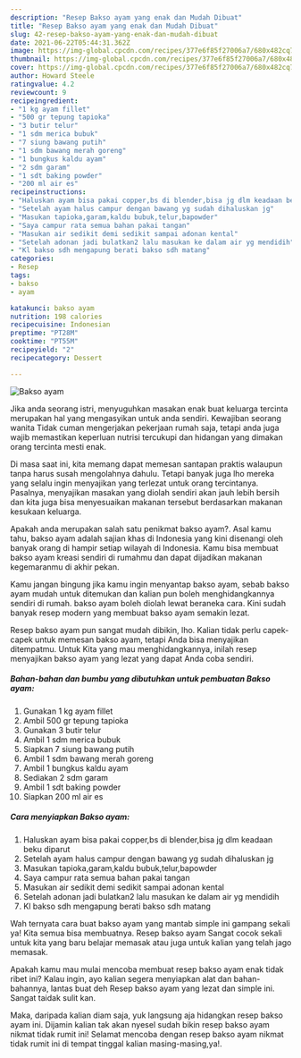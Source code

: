 ```yaml
---
description: "Resep Bakso ayam yang enak dan Mudah Dibuat"
title: "Resep Bakso ayam yang enak dan Mudah Dibuat"
slug: 42-resep-bakso-ayam-yang-enak-dan-mudah-dibuat
date: 2021-06-22T05:44:31.362Z
image: https://img-global.cpcdn.com/recipes/377e6f85f27006a7/680x482cq70/bakso-ayam-foto-resep-utama.jpg
thumbnail: https://img-global.cpcdn.com/recipes/377e6f85f27006a7/680x482cq70/bakso-ayam-foto-resep-utama.jpg
cover: https://img-global.cpcdn.com/recipes/377e6f85f27006a7/680x482cq70/bakso-ayam-foto-resep-utama.jpg
author: Howard Steele
ratingvalue: 4.2
reviewcount: 9
recipeingredient:
- "1 kg ayam fillet"
- "500 gr tepung tapioka"
- "3 butir telur"
- "1 sdm merica bubuk"
- "7 siung bawang putih"
- "1 sdm bawang merah goreng"
- "1 bungkus kaldu ayam"
- "2 sdm garam"
- "1 sdt baking powder"
- "200 ml air es"
recipeinstructions:
- "Haluskan ayam bisa pakai copper,bs di blender,bisa jg dlm keadaan beku diparut"
- "Setelah ayam halus campur dengan bawang yg sudah dihaluskan jg"
- "Masukan tapioka,garam,kaldu bubuk,telur,bapowder"
- "Saya campur rata semua bahan pakai tangan"
- "Masukan air sedikit demi sedikit sampai adonan kental"
- "Setelah adonan jadi bulatkan2 lalu masukan ke dalam air yg mendidih"
- "Kl bakso sdh mengapung berati bakso sdh matang"
categories:
- Resep
tags:
- bakso
- ayam

katakunci: bakso ayam 
nutrition: 198 calories
recipecuisine: Indonesian
preptime: "PT28M"
cooktime: "PT55M"
recipeyield: "2"
recipecategory: Dessert

---
```



![Bakso ayam](https://img-global.cpcdn.com/recipes/377e6f85f27006a7/680x482cq70/bakso-ayam-foto-resep-utama.jpg)

Jika anda seorang istri, menyuguhkan masakan enak buat keluarga tercinta merupakan hal yang mengasyikan untuk anda sendiri. Kewajiban seorang  wanita Tidak cuman mengerjakan pekerjaan rumah saja, tetapi anda juga wajib memastikan keperluan nutrisi tercukupi dan hidangan yang dimakan orang tercinta mesti enak.

Di masa  saat ini, kita memang dapat memesan santapan praktis walaupun tanpa harus susah mengolahnya dahulu. Tetapi banyak juga lho mereka yang selalu ingin menyajikan yang terlezat untuk orang tercintanya. Pasalnya, menyajikan masakan yang diolah sendiri akan jauh lebih bersih dan kita juga bisa menyesuaikan makanan tersebut berdasarkan makanan kesukaan keluarga. 



Apakah anda merupakan salah satu penikmat bakso ayam?. Asal kamu tahu, bakso ayam adalah sajian khas di Indonesia yang kini disenangi oleh banyak orang di hampir setiap wilayah di Indonesia. Kamu bisa membuat bakso ayam kreasi sendiri di rumahmu dan dapat dijadikan makanan kegemaranmu di akhir pekan.

Kamu jangan bingung jika kamu ingin menyantap bakso ayam, sebab bakso ayam mudah untuk ditemukan dan kalian pun boleh menghidangkannya sendiri di rumah. bakso ayam boleh diolah lewat beraneka cara. Kini sudah banyak resep modern yang membuat bakso ayam semakin lezat.

Resep bakso ayam pun sangat mudah dibikin, lho. Kalian tidak perlu capek-capek untuk memesan bakso ayam, tetapi Anda bisa menyajikan ditempatmu. Untuk Kita yang mau menghidangkannya, inilah resep menyajikan bakso ayam yang lezat yang dapat Anda coba sendiri.

<!--inarticleads1-->

##### Bahan-bahan dan bumbu yang dibutuhkan untuk pembuatan Bakso ayam:

1. Gunakan 1 kg ayam fillet
1. Ambil 500 gr tepung tapioka
1. Gunakan 3 butir telur
1. Ambil 1 sdm merica bubuk
1. Siapkan 7 siung bawang putih
1. Ambil 1 sdm bawang merah goreng
1. Ambil 1 bungkus kaldu ayam
1. Sediakan 2 sdm garam
1. Ambil 1 sdt baking powder
1. Siapkan 200 ml air es




<!--inarticleads2-->

##### Cara menyiapkan Bakso ayam:

1. Haluskan ayam bisa pakai copper,bs di blender,bisa jg dlm keadaan beku diparut
1. Setelah ayam halus campur dengan bawang yg sudah dihaluskan jg
1. Masukan tapioka,garam,kaldu bubuk,telur,bapowder
1. Saya campur rata semua bahan pakai tangan
1. Masukan air sedikit demi sedikit sampai adonan kental
1. Setelah adonan jadi bulatkan2 lalu masukan ke dalam air yg mendidih
1. Kl bakso sdh mengapung berati bakso sdh matang




Wah ternyata cara buat bakso ayam yang mantab simple ini gampang sekali ya! Kita semua bisa membuatnya. Resep bakso ayam Sangat cocok sekali untuk kita yang baru belajar memasak atau juga untuk kalian yang telah jago memasak.

Apakah kamu mau mulai mencoba membuat resep bakso ayam enak tidak ribet ini? Kalau ingin, ayo kalian segera menyiapkan alat dan bahan-bahannya, lantas buat deh Resep bakso ayam yang lezat dan simple ini. Sangat taidak sulit kan. 

Maka, daripada kalian diam saja, yuk langsung aja hidangkan resep bakso ayam ini. Dijamin kalian tak akan nyesel sudah bikin resep bakso ayam nikmat tidak rumit ini! Selamat mencoba dengan resep bakso ayam nikmat tidak rumit ini di tempat tinggal kalian masing-masing,ya!.

